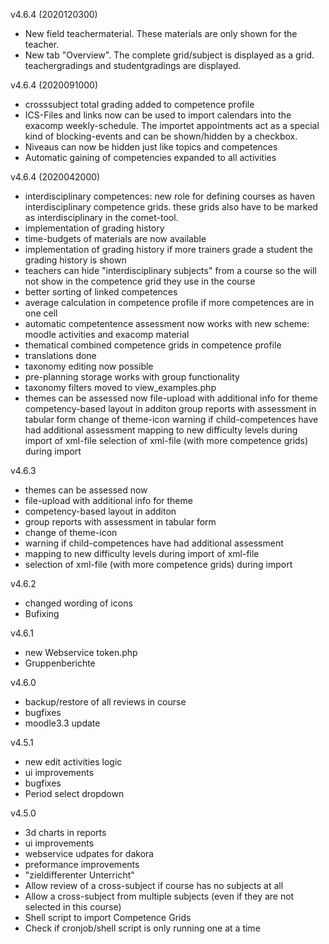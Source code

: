 v4.6.4 (2020120300)
- New field teachermaterial. These materials are only shown for the teacher.
- New tab "Overview". The complete grid/subject is displayed as a grid. teachergradings and studentgradings are displayed.

v4.6.4 (2020091000)
- crosssubject total grading added to competence profile
- ICS-Files and links now can be used to import calendars into the exacomp weekly-schedule. The importet appointments act as a special kind of blocking-events and can be shown/hidden by a checkbox.
- Niveaus can now be hidden just like topics and competences
- Automatic gaining of competencies expanded to all activities

v4.6.4 (2020042000)
- interdisciplinary competences: new role for defining courses as haven interdisciplinary competence grids. these grids also have to be marked as interdisciplinary in the comet-tool.
- implementation of grading history
- time-budgets of materials are now available
- implementation of grading history if more trainers grade a student the grading history is shown
- teachers can hide "interdisciplinary subjects" from a course so the will not show in the competence grid they use in the course
- better sorting of linked competences
- average calculation in competence profile if more competences are in one cell
- automatic competentence assessment now works with new scheme: moodle activities and exacomp material
- thematical combined competence grids in competence profile
- translations done
- taxonomy editing now possible
- pre-planning storage works with group functionality
- taxonomy filters moved to view_examples.php
- themes can be assessed now file-upload with additional info for theme competency-based layout in additon group reports with assessment in tabular form change of theme-icon warning if child-competences have had additional assessment mapping to new difficulty levels during import of xml-file selection of xml-file (with more competence grids) during import

v4.6.3
- themes can be assessed now
- file-upload with additional info for theme
- competency-based layout in additon
- group reports with assessment in tabular form
- change of theme-icon
- warning if child-competences have had additional assessment
- mapping to new difficulty levels during import of xml-file
- selection of xml-file (with more competence grids) during import

v4.6.2
- changed wording of icons
- Bufixing

v4.6.1
- new Webservice token.php
- Gruppenberichte

v4.6.0
- backup/restore of all reviews in course
- bugfixes
- moodle3.3 update

v4.5.1
- new edit activities logic
- ui improvements
- bugfixes
- Period select dropdown

v4.5.0
- 3d charts in reports
- ui improvements
- webservice udpates for dakora
- preformance improvements
- "zieldifferenter Unterricht"
- Allow review of a cross-subject if course has no subjects at all
- Allow a cross-subject from multiple subjects (even if they are not selected in this course)
- Shell script to import Competence Grids
- Check if cronjob/shell script is only running one at a time

